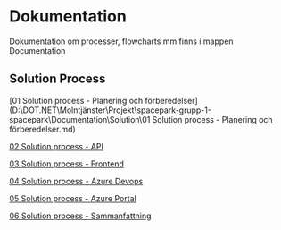 # Dokumentation

Dokumentation om processer, flowcharts mm finns i mappen Documentation

## Solution Process

[01 Solution process - Planering och förberedelser](D:\DOT.NET\Molntjänster\Projekt\spacepark-grupp-1-spacepark\Documentation\Solution\01 Solution process - Planering och förberedelser.md)

[02 Solution process - API]()

[03 Solution process - Frontend]()

[04 Solution process - Azure Devops]()

[05 Solution process - Azure Portal]()

[06 Solution process - Sammanfattning]()

